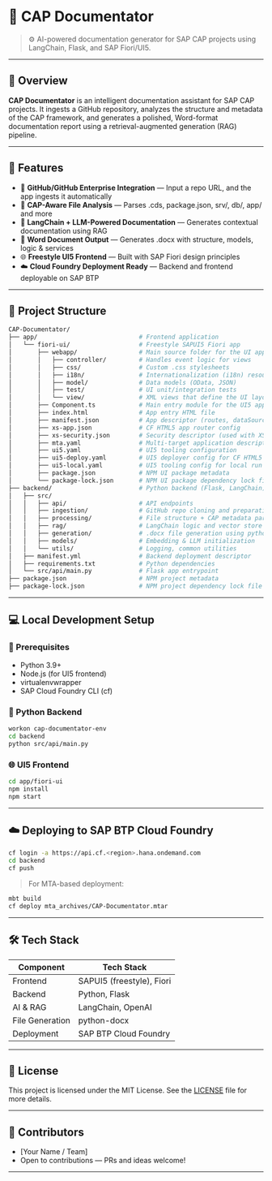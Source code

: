 # 📄 CAP Documentator

> ⚙️ AI-powered documentation generator for SAP CAP projects using LangChain, Flask, and SAP Fiori/UI5.

---

## 📌 Overview

**CAP Documentator** is an intelligent documentation assistant for SAP CAP projects. It ingests a GitHub repository, analyzes the structure and metadata of the CAP framework, and generates a polished, Word-format documentation report using a retrieval-augmented generation (RAG) pipeline.

---

## 🚀 Features

- 🔗 **GitHub/GitHub Enterprise Integration** — Input a repo URL, and the app ingests it automatically
- 📘 **CAP-Aware File Analysis** — Parses .cds, package.json, srv/, db/, app/ and more
- 🧠 **LangChain + LLM-Powered Documentation** — Generates contextual documentation using RAG
- 📝 **Word Document Output** — Generates .docx with structure, models, logic & services
- 🌐 **Freestyle UI5 Frontend** — Built with SAP Fiori design principles
- ☁️ **Cloud Foundry Deployment Ready** — Backend and frontend deployable on SAP BTP

---

## 📂 Project Structure

```bash
CAP-Documentator/
├── app/                            # Frontend application
│   └── fiori-ui/                   # Freestyle SAPUI5 Fiori app
│       ├── webapp/                 # Main source folder for the UI app
│       │   ├── controller/         # Handles event logic for views
│       │   ├── css/                # Custom .css stylesheets
│       │   ├── i18n/               # Internationalization (i18n) resource bundles
│       │   ├── model/              # Data models (OData, JSON)
│       │   ├── test/               # UI unit/integration tests
│       │   └── view/               # XML views that define the UI layout
│       ├── Component.ts            # Main entry module for the UI5 app
│       ├── index.html              # App entry HTML file
│       ├── manifest.json           # App descriptor (routes, dataSources, models)
│       ├── xs-app.json             # CF HTML5 app router config
│       ├── xs-security.json        # Security descriptor (used with XSUAA)
│       ├── mta.yaml                # Multi-target application descriptor (for CF)
│       ├── ui5.yaml                # UI5 tooling configuration
│       ├── ui5-deploy.yaml         # UI5 deployer config for CF HTML5 repo
│       ├── ui5-local.yaml          # UI5 tooling config for local run
│       ├── package.json            # NPM UI package metadata
│       └── package-lock.json       # NPM UI package dependency lock file
├── backend/                        # Python backend (Flask, LangChain)
│   ├── src/
│   │   ├── api/                    # API endpoints
│   │   ├── ingestion/              # GitHub repo cloning and preparation
│   │   ├── processing/             # File structure + CAP metadata parsing
│   │   ├── rag/                    # LangChain logic and vector store setup
│   │   ├── generation/             # .docx file generation using python-docx
│   │   ├── models/                 # Embedding & LLM initialization
│   │   └── utils/                  # Logging, common utilities
│   ├── manifest.yml                # Backend deployment descriptor
│   ├── requirements.txt            # Python dependencies
│   └── src/api/main.py             # Flask app entrypoint
├── package.json                    # NPM project metadata
├── package-lock.json               # NPM project dependency lock file
```

---

## 💻 Local Development Setup

### 🔧 Prerequisites
- Python 3.9+
- Node.js (for UI5 frontend)
- virtualenvwrapper
- SAP Cloud Foundry CLI (cf)

### 🧠 Python Backend
```bash
workon cap-documentator-env
cd backend
python src/api/main.py
```

### 🌐 UI5 Frontend
```bash
cd app/fiori-ui
npm install
npm start
```

---

## ☁️ Deploying to SAP BTP Cloud Foundry

```bash
cf login -a https://api.cf.<region>.hana.ondemand.com
cd backend
cf push
```

> For MTA-based deployment:

```bash
mbt build
cf deploy mta_archives/CAP-Documentator.mtar
```

---

## 🛠️ Tech Stack

| Component       | Tech Stack                |
|----------------|---------------------------|
| Frontend        | SAPUI5 (freestyle), Fiori |
| Backend         | Python, Flask             |
| AI & RAG        | LangChain, OpenAI         |
| File Generation | python-docx               |
| Deployment      | SAP BTP Cloud Foundry     |

---

## 📄 License

This project is licensed under the MIT License. See the [LICENSE](LICENSE) file for more details.

---

## 👥 Contributors

- [Your Name / Team]
- Open to contributions — PRs and ideas welcome!

---
